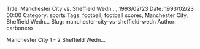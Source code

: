 Title: Manchester City vs. Sheffield Wedn…, 1993/02/23
Date: 1993/02/23 00:00
Category: sports
Tags: football, football scores, Manchester City, Sheffield Wedn…
Slug: manchester-city-vs-sheffield-wedn
Author: carbonero


Manchester City 1 - 2 Sheffield Wedn…
